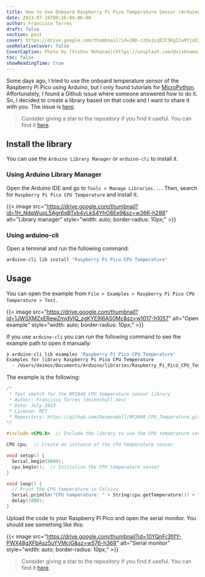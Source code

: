 ```yaml
---
title: How to Use Onboard Raspberry Pi Pico Temperature Sensor (Arduino)
date: 2023-07-16T09:26:04-06:00
author: Francisco Torres
draft: false
section: post
cover: https://drive.google.com/thumbnail?id=1ND-zzDajLqE2C5KgI2w9YjaS2vZOtJDE&sz=w1920-h1080
useRelativeCover: false
CoverCaption: Photo by [Vishnu Mohanan](https://unsplash.com/@vishnumaiea) on [Unsplash](https://unsplash.com/photos/yC_7U1g3Kvs?utm_source=unsplash&utm_medium=referral&utm_content=creditCopyText)
toc: false
showReadingTime: true
---
```


Some days ago, I tried to use the onboard temperature sensor of the Raspberry Pi Pico using Arduino, but I only found tutorials for [MicroPython](https://micropython.org/). Affortunately, I found a Github issue where someone answered how to do it. So, I decided to create a library based on that code and I want to share it with you. The issue is [here](https://github.com/arduino/ArduinoCore-mbed/issues/220).

> Consider giving a star to the repository if you find it useful. You can find it [here](https://github.com/DeimosHall/RP2040_CPU_Temperature.git).

## Install the library

You can use the `Arduino Library Manager` or `arduino-cli` to install it.

### Using Arduino Library Manager

Open the Arduino IDE and go to `Tools > Manage Libraries...`. Then, search for `Raspberry Pi Pico CPU Temperature` and install it.

{{< image
src="https://drive.google.com/thumbnail?id=1H_NdqWupL5Agr6qBTxb4vLkS4YhO8Ee9&sz=w366-h288"
alt="Library manager"
style="width: auto; border-radius: 10px;" >}}

### Using arduino-cli

Open a terminal and run the following command:

```bash
arduino-cli lib install "Raspberry Pi Pico CPU Temperature"
```

## Usage

You can open the example from `File > Examples > Raspberry Pi Pico CPU Temperature > Test`.

{{< image
src="https://drive.google.com/thumbnail?id=1JWSXMZxERewZmidVlQ_zgKYE9l6AS0Mc&sz=w1017-h1057"
alt="Open example"
style="width: auto; border-radius: 10px;" >}}

If you use `arduino-cli` you can run the following command to see the example path to open it manually:

```bash
❯ arduino-cli lib examples 'Raspberry Pi Pico CPU Temperature'
Examples for library Raspberry Pi Pico CPU Temperature
  - /Users/deimos/Documents/Arduino/libraries/Raspberry_Pi_Pico_CPU_Temperature/examples/Test
```

The example is the following:

```cpp
/*
 * Test sketch for the RP2040 CPU temperature sensor library
 * Author: Francisco Torres (deimoshall.dev)
 * Date: July 2023
 * License: MIT
 * Repository: https://github.com/DeimosHall/RP2040_CPU_Temperature.git
*/

#include <CPU.h>  // Include the library to use the CPU temperature sensor

CPU cpu;  // Create an instance of the CPU temperature sensor

void setup() {
  Serial.begin(9600);
  cpu.begin();  // Initialize the CPU temperature sensor
}

void loop() {
  // Print the CPU temperature in Celsius
  Serial.println("CPU temperature: " + String(cpu.getTemperature()) + " °C");
  delay(1000);
}
```

Upload the code to your Raspberry Pi Pico and open the serial monitor. You should see something like this:

{{< image
src="https://drive.google.com/thumbnail?id=10YQnFr3fifY-PWX48gXFbAsz5uYVMciG&sz=w576-h368"
alt="Serial monitor"
style="width: auto; border-radius: 10px;" >}}

> Consider giving a star to the repository if you find it useful. You can find it [here](https://github.com/DeimosHall/RP2040_CPU_Temperature.git).